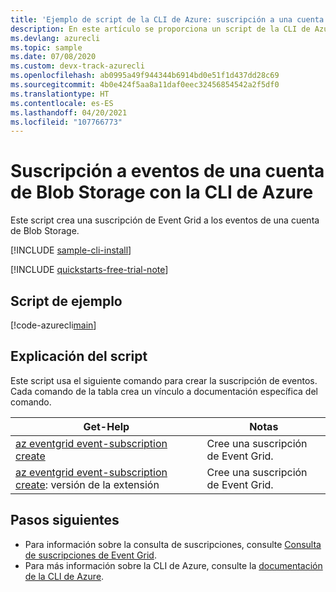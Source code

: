 ```yaml
---
title: 'Ejemplo de script de la CLI de Azure: suscripción a una cuenta de Blob Storage | Microsoft Docs'
description: En este artículo se proporciona un script de la CLI de Azure de ejemplo que muestra cómo suscribirse a los eventos de una cuenta de Azure Blob Storage.
ms.devlang: azurecli
ms.topic: sample
ms.date: 07/08/2020
ms.custom: devx-track-azurecli
ms.openlocfilehash: ab0995a49f944344b6914bd0e51f1d437dd28c69
ms.sourcegitcommit: 4b0e424f5aa8a11daf0eec32456854542a2f5df0
ms.translationtype: HT
ms.contentlocale: es-ES
ms.lasthandoff: 04/20/2021
ms.locfileid: "107766773"
---
```

# <a name="subscribe-to-events-for-a-blob-storage-account-with-azure-cli"></a>Suscripción a eventos de una cuenta de Blob Storage con la CLI de Azure

Este script crea una suscripción de Event Grid a los eventos de una cuenta de Blob Storage. 

[!INCLUDE [sample-cli-install](../../../includes/sample-cli-install.md)]

[!INCLUDE [quickstarts-free-trial-note](../../../includes/quickstarts-free-trial-note.md)]

## <a name="sample-script"></a>Script de ejemplo

[!code-azurecli[main](../../../cli_scripts/event-grid/subscribe-to-blob-storage/subscribe-to-blob-storage.sh "Subscribe to Blob storage")]

## <a name="script-explanation"></a>Explicación del script

Este script usa el siguiente comando para crear la suscripción de eventos. Cada comando de la tabla crea un vínculo a documentación específica del comando.

| Get-Help | Notas |
|---|---|
| [az eventgrid event-subscription create](/cli/azure/eventgrid/event-subscription#az_eventgrid_event_subscription_create) | Cree una suscripción de Event Grid. |
| [az eventgrid event-subscription create](/cli/azure/ext/eventgrid/eventgrid/event-subscription#ext-eventgrid-az-eventgrid-event-subscription-create): versión de la extensión | Cree una suscripción de Event Grid. |

## <a name="next-steps"></a>Pasos siguientes

* Para información sobre la consulta de suscripciones, consulte [Consulta de suscripciones de Event Grid](../query-event-subscriptions.md).
* Para más información sobre la CLI de Azure, consulte la [documentación de la CLI de Azure](/cli/azure).
